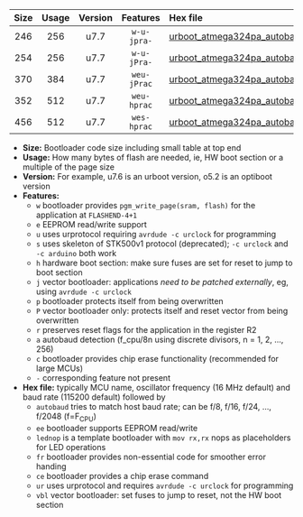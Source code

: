 |Size|Usage|Version|Features|Hex file|
|:-:|:-:|:-:|:-:|:--|
|246|256|u7.7|`w-u-jpra-`|[urboot_atmega324pa_autobaud_lednop_ur_vbl.hex](https://raw.githubusercontent.com/stefanrueger/urboot.hex/main/mcus/atmega324pa/autobaud/urboot_atmega324pa_autobaud_lednop_ur_vbl.hex)|
|254|256|u7.7|`w-u-jPra-`|[urboot_atmega324pa_autobaud_ur_vbl.hex](https://raw.githubusercontent.com/stefanrueger/urboot.hex/main/mcus/atmega324pa/autobaud/urboot_atmega324pa_autobaud_ur_vbl.hex)|
|370|384|u7.7|`weu-jPrac`|[urboot_atmega324pa_autobaud_ee_lednop_fr_ce_ur_vbl.hex](https://raw.githubusercontent.com/stefanrueger/urboot.hex/main/mcus/atmega324pa/autobaud/urboot_atmega324pa_autobaud_ee_lednop_fr_ce_ur_vbl.hex)|
|352|512|u7.7|`weu-hprac`|[urboot_atmega324pa_autobaud_ee_lednop_fr_ce_ur.hex](https://raw.githubusercontent.com/stefanrueger/urboot.hex/main/mcus/atmega324pa/autobaud/urboot_atmega324pa_autobaud_ee_lednop_fr_ce_ur.hex)|
|456|512|u7.7|`wes-hprac`|[urboot_atmega324pa_autobaud_ee_lednop_fr_ce.hex](https://raw.githubusercontent.com/stefanrueger/urboot.hex/main/mcus/atmega324pa/autobaud/urboot_atmega324pa_autobaud_ee_lednop_fr_ce.hex)|

- **Size:** Bootloader code size including small table at top end
- **Usage:** How many bytes of flash are needed, ie, HW boot section or a multiple of the page size
- **Version:** For example, u7.6 is an urboot version, o5.2 is an optiboot version
- **Features:**
  + `w` bootloader provides `pgm_write_page(sram, flash)` for the application at `FLASHEND-4+1`
  + `e` EEPROM read/write support
  + `u` uses urprotocol requiring `avrdude -c urclock` for programming
  + `s` uses skeleton of STK500v1 protocol (deprecated); `-c urclock` and `-c arduino` both work
  + `h` hardware boot section: make sure fuses are set for reset to jump to boot section
  + `j` vector bootloader: applications *need to be patched externally*, eg, using `avrdude -c urclock`
  + `p` bootloader protects itself from being overwritten
  + `P` vector bootloader only: protects itself and reset vector from being overwritten
  + `r` preserves reset flags for the application in the register R2
  + `a` autobaud detection (f_cpu/8n using discrete divisors, n = 1, 2, ..., 256)
  + `c` bootloader provides chip erase functionality (recommended for large MCUs)
  + `-` corresponding feature not present
- **Hex file:** typically MCU name, oscillator frequency (16 MHz default) and baud rate (115200 default) followed by
  + `autobaud` tries to match host baud rate; can be f/8, f/16, f/24, ..., f/2048 (f=F<sub>CPU</sub>)
  + `ee` bootloader supports EEPROM read/write
  + `lednop` is a template bootloader with `mov rx,rx` nops as placeholders for LED operations
  + `fr` bootloader provides non-essential code for smoother error handing
  + `ce` bootloader provides a chip erase command
  + `ur` uses urprotocol and requires `avrdude -c urclock` for programming
  + `vbl` vector bootloader: set fuses to jump to reset, not the HW boot section
